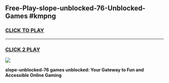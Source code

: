 
## Free-Play-slope-unblocked-76-Unblocked-Games #kmpng
<h3>
<a href="https://news.freeplayer.one?title=slope-unblocked-76&ref=8M">CLICK TO PLAY</a></h3>
<hr>

<h3>
<a href="https://news.freeplayer.one?title=slope-unblocked-76&ref=8M">CLICK 2 PLAY</a>
  
</h3>

<a href="https://news.freeplayer.one?title=slope-unblocked-76&ref=8M"><img src="https://clearcache.store/games.png"></a>


**slope-unblocked-76 games unblocked: Your Gateway to Fun and Accessible Online Gaming**
